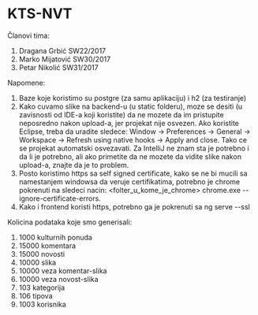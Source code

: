 # KTS-NVT
Članovi tima:
1. Dragana Grbić SW22/2017
2. Marko Mijatović SW30/2017
3. Petar Nikolić SW31/2017

Napomene:
1. Baze koje koristimo su postgre (za samu aplikaciju) i h2 (za testiranje)
2. Kako cuvamo slike na backend-u (u static folderu), moze se desiti (u zavisnosti od IDE-a koji koristite) da ne mozete da im pristupite neposredno nakon upload-a, jer projekat nije osvezen. Ako koristite Eclipse, treba da uradite sledece: Window -> Preferences -> General -> Workspace -> Refresh using native hooks -> Apply and close. Tako ce se projekat automatski osvezavati. Za IntelliJ ne znam sta je potrebno i da li je potrebno, ali ako primetite da ne mozete da vidite slike nakon upload-a, znajte da je to problem.
3. Posto koristimo https sa self signed certificate, kako se ne bi mucili sa namestanjem windowsa da veruje certifikatima, potrebno je chrome pokrenuti na sledeci nacin:
<folter_u_kome_je_chrome> chrome.exe --ignore-certificate-errors.
4. Kako i frontend koristi https, potrebno ga je pokrenuti sa ng serve --ssl

Kolicina podataka koje smo generisali:
1. 1000 kulturnih ponuda
2. 15000 komentara
3. 15000 novosti
4. 10000 slika
5. 10000 veza komentar-slika
6. 10000 veza novost-slika
7. 103 kategorija
8. 106 tipova
9. 1003 korisnika
